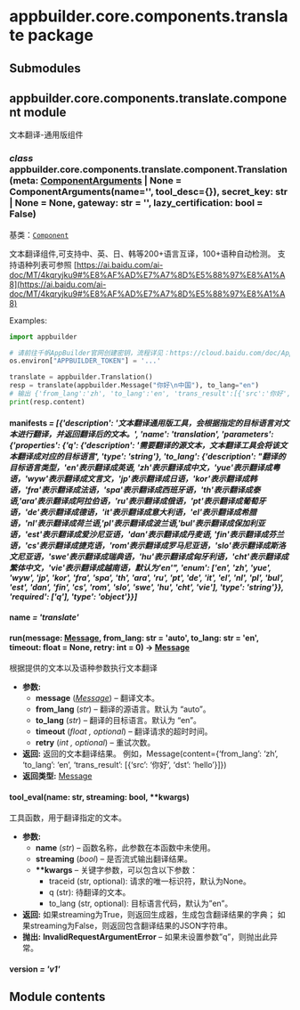 # appbuilder.core.components.translate package

## Submodules

## appbuilder.core.components.translate.component module

文本翻译-通用版组件

### *class* appbuilder.core.components.translate.component.Translation(meta: [ComponentArguments](appbuilder.core.md#appbuilder.core.component.ComponentArguments) | None = ComponentArguments(name='', tool_desc={}), secret_key: str | None = None, gateway: str = '', lazy_certification: bool = False)

基类：[`Component`](appbuilder.core.md#appbuilder.core.component.Component)

文本翻译组件,可支持中、英、日、韩等200+语言互译，100+语种自动检测。
支持语种列表可参照 [https://ai.baidu.com/ai-doc/MT/4kqryjku9#%E8%AF%AD%E7%A7%8D%E5%88%97%E8%A1%A8](https://ai.baidu.com/ai-doc/MT/4kqryjku9#%E8%AF%AD%E7%A7%8D%E5%88%97%E8%A1%A8)

Examples:

```python
import appbuilder

# 请前往千帆AppBuilder官网创建密钥，流程详见：https://cloud.baidu.com/doc/AppBuilder/s/Olq6grrt6#1%E3%80%81%E5%88%9B%E5%BB%BA%E5%AF%86%E9%92%A5
os.environ["APPBUILDER_TOKEN"] = '...'

translate = appbuilder.Translation()
resp = translate(appbuilder.Message("你好\n中国"), to_lang="en")
# 输出 {'from_lang':'zh', 'to_lang':'en', 'trans_result':[{'src':'你好','dst':'hello'},{'src':'中国','dst':'China'}]}
print(resp.content)
```

#### manifests *= [{'description': '文本翻译通用版工具，会根据指定的目标语言对文本进行翻译，并返回翻译后的文本。', 'name': 'translation', 'parameters': {'properties': {'q': {'description': '需要翻译的源文本，文本翻译工具会将该文本翻译成对应的目标语言', 'type': 'string'}, 'to_lang': {'description': "翻译的目标语言类型，'en'表示翻译成英语, 'zh'表示翻译成中文，'yue'表示翻译成粤语，'wyw'表示翻译成文言文，'jp'表示翻译成日语，'kor'表示翻译成韩语，'fra'表示翻译成法语，'spa'表示翻译成西班牙语，'th'表示翻译成泰语,'ara'表示翻译成阿拉伯语，'ru'表示翻译成俄语，'pt'表示翻译成葡萄牙语，'de'表示翻译成德语，'it'表示翻译成意大利语，'el'表示翻译成希腊语，'nl'表示翻译成荷兰语,'pl'表示翻译成波兰语,'bul'表示翻译成保加利亚语，'est'表示翻译成爱沙尼亚语，'dan'表示翻译成丹麦语, 'fin'表示翻译成芬兰语，'cs'表示翻译成捷克语，'rom'表示翻译成罗马尼亚语，'slo'表示翻译成斯洛文尼亚语，'swe'表示翻译成瑞典语，'hu'表示翻译成匈牙利语，'cht'表示翻译成繁体中文，'vie'表示翻译成越南语，默认为'en'", 'enum': ['en', 'zh', 'yue', 'wyw', 'jp', 'kor', 'fra', 'spa', 'th', 'ara', 'ru', 'pt', 'de', 'it', 'el', 'nl', 'pl', 'bul', 'est', 'dan', 'fin', 'cs', 'rom', 'slo', 'swe', 'hu', 'cht', 'vie'], 'type': 'string'}}, 'required': ['q'], 'type': 'object'}}]*

#### name *= 'translate'*

#### run(message: [Message](appbuilder.core.md#appbuilder.core.message.Message), from_lang: str = 'auto', to_lang: str = 'en', timeout: float = None, retry: int = 0) → [Message](appbuilder.core.md#appbuilder.core.message.Message)

根据提供的文本以及语种参数执行文本翻译

* **参数:**
  * **message** ([*Message*](appbuilder.md#appbuilder.Message)) – 翻译文本。
  * **from_lang** (*str*) – 翻译的源语言。默认为 “auto”。
  * **to_lang** (*str*) – 翻译的目标语言。默认为 “en”。
  * **timeout** (*float* *,* *optional*) – 翻译请求的超时时间。
  * **retry** (*int* *,* *optional*) – 重试次数。
* **返回:**
  返回的文本翻译结果。
  例如，Message(content={‘from_lang’: ‘zh’, ‘to_lang’: ‘en’, ‘trans_result’: [{‘src’: ‘你好’, ‘dst’: ‘hello’}]})
* **返回类型:**
  [Message](appbuilder.md#appbuilder.Message)

#### tool_eval(name: str, streaming: bool, \*\*kwargs)

工具函数，用于翻译指定的文本。

* **参数:**
  * **name** (*str*) – 函数名称，此参数在本函数中未使用。
  * **streaming** (*bool*) – 是否流式输出翻译结果。
  * **\*\*kwargs** – 关键字参数，可以包含以下参数：
    - traceid (str, optional): 请求的唯一标识符，默认为None。
    - q (str): 待翻译的文本。
    - to_lang (str, optional): 目标语言代码，默认为”en”。
* **返回:**
  如果streaming为True，则返回生成器，生成包含翻译结果的字典；
  如果streaming为False，则返回包含翻译结果的JSON字符串。
* **抛出:**
  **InvalidRequestArgumentError** – 如果未设置参数”q”，则抛出此异常。

#### version *= 'v1'*

## Module contents
